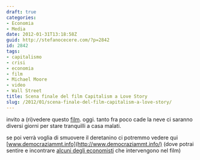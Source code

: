 ```yaml
---
draft: true
categories:
- Economia
- Media
date: 2012-01-31T13:18:58Z
guid: http://stefanocecere.com/?p=2842
id: 2842
tags:
- capitalismo
- crisi
- economia
- film
- Michael Moore
- video
- Wall Street
title: Scena finale del film Capitalism a Love Story
slug: /2012/01/scena-finale-del-film-capitalism-a-love-story/
---
```


invito a (ri)vedere questo [film](http://it.wikipedia.org/wiki/Capitalism:_A_Love_Story). oggi. tanto fra poco cade la neve ci saranno diversi giorni per stare tranquilli a casa malati.
  
se poi verrà voglia di smuovere il deretanino ci potremmo vedere qui [www.democraziammt.info](http://www.democraziammt.info/) (dove potrai sentire e incontrare [alcuni degli economisti](http://www.democraziammt.info/chi-siamo.html) che intervengono nel film)
